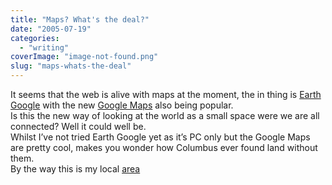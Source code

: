 ```yaml
---
title: "Maps? What's the deal?"
date: "2005-07-19"
categories: 
  - "writing"
coverImage: "image-not-found.png"
slug: "maps-whats-the-deal"
---
```


It seems that the web is alive with maps at the moment, the in thing is [Earth Google](http://earth.google.com) with the new [Google Maps](http://maps.google.co.uk) also being popular.  
Is this the new way of looking at the world as a small space were we are all connected? Well it could well be.  
Whilst I’ve not tried Earth Google yet as it’s PC only but the Google Maps are pretty cool, makes you wonder how Columbus ever found land without them.  
By the way this is my local [area](http://maps.google.co.uk/maps?q=sudbury&ll=52.036078,.721149&spn=0.008205,0.008745&t=k&hl=en)
